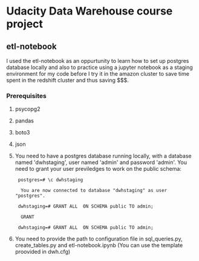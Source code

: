 # Udacity Data Warehouse course project
## etl-notebook
I used the etl-notebook as an oppurtunity to learn how to set up postgres database locally and also to practice using a jupyter notebook as a staging environment for my code before I try it in the amazon cluster to save time spent in the redshift cluster and thus saving $$$.
### Prerequisites 
1. psycopg2
2. pandas 
3. boto3
4. json
5. You need to have a postgres database running locally, with a database named 'dwhstaging', user named 'admin' and password 'admin'. You need to grant your user previledges to work on the public schema:


        postgres=# \c dwhstaging 
    
         You are now connected to database "dwhstaging" as user "postgres".

        dwhstaging=# GRANT ALL  ON SCHEMA public TO admin;

         GRANT

        dwhstaging=# GRANT ALL  ON SCHEMA public TO admin;
6. You need to provide the path to configuration file in sql_queries.py, create_tables.py and etl-notebook.ipynb (You can use the template proovided in dwh.cfg)
